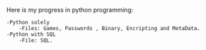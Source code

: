 Here is my progress in python programming:

	-Python solely
		-Files: Games, Passwords , Binary, Encripting and MetaData.
	-Python with SQL
		-File: SQL.

